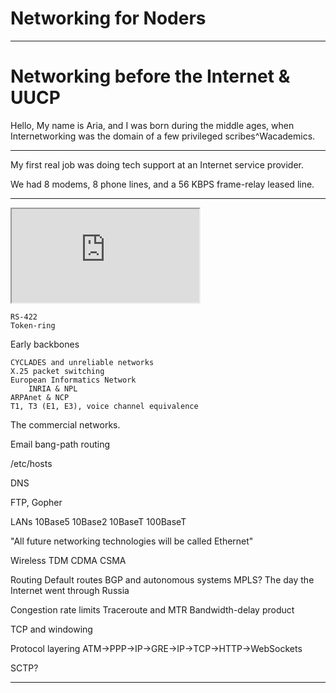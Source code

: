 # Networking for Noders

----

# Networking before the Internet & UUCP

Hello, My name is Aria, and I was born during the middle ages, when Internetworking was the domain of a few privileged scribes^Wacademics.

----

My first real job was doing tech support at an Internet service provider.

We had 8 modems, 8 phone lines, and a 56 KBPS frame-relay leased line.

----

<iframe src='http://google.com'></iframe>

    RS-422
    Token-ring

Early backbones

    CYCLADES and unreliable networks
    X.25 packet switching
    European Informatics Network
        INRIA & NPL
    ARPAnet & NCP
    T1, T3 (E1, E3), voice channel equivalence

The commercial networks.

Email
    bang-path routing

/etc/hosts

DNS

FTP, Gopher

LANs
    10Base5
    10Base2
    10BaseT
    100BaseT

"All future networking technologies will be called Ethernet"

Wireless
    TDM
    CDMA
    CSMA

Routing
    Default routes
    BGP and autonomous systems
    MPLS?
    The day the Internet went through Russia

Congestion rate limits
    Traceroute and MTR
    Bandwidth-delay product

TCP and windowing

Protocol layering
    ATM->PPP->IP->GRE->IP->TCP->HTTP->WebSockets

SCTP?

----

